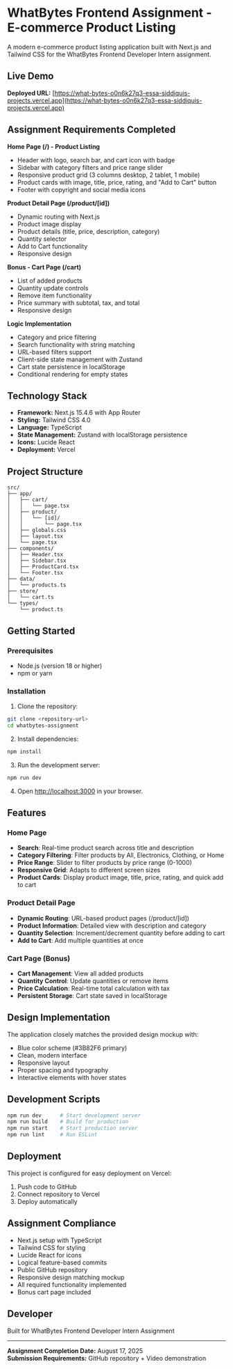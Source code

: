 # WhatBytes Frontend Assignment - E-commerce Product Listing

A modern e-commerce product listing application built with Next.js and Tailwind CSS for the WhatBytes Frontend Developer Intern assignment.

## Live Demo

**Deployed URL:** [https://what-bytes-o0n6k27q3-essa-siddiquis-projects.vercel.app](https://what-bytes-o0n6k27q3-essa-siddiquis-projects.vercel.app)

## Assignment Requirements Completed

**Home Page (/) - Product Listing**
- Header with logo, search bar, and cart icon with badge
- Sidebar with category filters and price range slider
- Responsive product grid (3 columns desktop, 2 tablet, 1 mobile)
- Product cards with image, title, price, rating, and "Add to Cart" button
- Footer with copyright and social media icons

**Product Detail Page (/product/[id])**
- Dynamic routing with Next.js
- Product image display
- Product details (title, price, description, category)
- Quantity selector
- Add to Cart functionality
- Responsive design

**Bonus - Cart Page (/cart)**
- List of added products
- Quantity update controls
- Remove item functionality
- Price summary with subtotal, tax, and total
- Responsive design

**Logic Implementation**
- Category and price filtering
- Search functionality with string matching
- URL-based filters support
- Client-side state management with Zustand
- Cart state persistence in localStorage
- Conditional rendering for empty states

## Technology Stack

- **Framework:** Next.js 15.4.6 with App Router
- **Styling:** Tailwind CSS 4.0
- **Language:** TypeScript
- **State Management:** Zustand with localStorage persistence
- **Icons:** Lucide React
- **Deployment:** Vercel

## Project Structure

```
src/
├── app/
│   ├── cart/
│   │   └── page.tsx
│   ├── product/
│   │   └── [id]/
│   │       └── page.tsx
│   ├── globals.css
│   ├── layout.tsx
│   └── page.tsx
├── components/
│   ├── Header.tsx
│   ├── Sidebar.tsx
│   ├── ProductCard.tsx
│   └── Footer.tsx
├── data/
│   └── products.ts
├── store/
│   └── cart.ts
└── types/
    └── product.ts
```

## Getting Started

### Prerequisites

- Node.js (version 18 or higher)
- npm or yarn

### Installation

1. Clone the repository:
```bash
git clone <repository-url>
cd whatbytes-assignment
```

2. Install dependencies:
```bash
npm install
```

3. Run the development server:
```bash
npm run dev
```

4. Open [http://localhost:3000](http://localhost:3000) in your browser.

## Features

### Home Page
- **Search**: Real-time product search across title and description
- **Category Filtering**: Filter products by All, Electronics, Clothing, or Home
- **Price Range**: Slider to filter products by price range (0-1000)
- **Responsive Grid**: Adapts to different screen sizes
- **Product Cards**: Display product image, title, price, rating, and quick add to cart

### Product Detail Page
- **Dynamic Routing**: URL-based product pages (/product/[id])
- **Product Information**: Detailed view with description and category
- **Quantity Selection**: Increment/decrement quantity before adding to cart
- **Add to Cart**: Add multiple quantities at once

### Cart Page (Bonus)
- **Cart Management**: View all added products
- **Quantity Control**: Update quantities or remove items
- **Price Calculation**: Real-time total calculation with tax
- **Persistent Storage**: Cart state saved in localStorage

## Design Implementation

The application closely matches the provided design mockup with:
- Blue color scheme (#3B82F6 primary)
- Clean, modern interface
- Responsive layout
- Proper spacing and typography
- Interactive elements with hover states

## Development Scripts

```bash
npm run dev      # Start development server
npm run build    # Build for production
npm run start    # Start production server
npm run lint     # Run ESLint
```

## Deployment

This project is configured for easy deployment on Vercel:

1. Push code to GitHub
2. Connect repository to Vercel
3. Deploy automatically

## Assignment Compliance

- Next.js setup with TypeScript
- Tailwind CSS for styling
- Lucide React for icons
- Logical feature-based commits
- Public GitHub repository
- Responsive design matching mockup
- All required functionality implemented
- Bonus cart page included

## Developer

Built for WhatBytes Frontend Developer Intern Assignment

---

**Assignment Completion Date:** August 17, 2025  
**Submission Requirements:** GitHub repository + Video demonstration